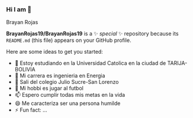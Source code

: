 ### Hi I am 👋
Brayan Rojas

**BrayanRojas19/BrayanRojas19** is a ✨ _special_ ✨ repository because its `README.md` (this file) appears on your GitHub profile.

Here are some ideas to get you started:

- 🔭 Estoy estudiando en la Universidad Catolica en la ciudad de TARIJA-BOLIVIA 
- 🌱 Mi carrera es ingenieria en Energia
- 🤔 Sali del colegio Julio Sucre-San Lorenzo
- 💬 Mi hobbi es jugar al futbol
- 📫 Espero cumplir todas mis metas en la vida 
- 😄 Me caracteriza ser una persona humilde 
- ⚡ Fun fact: ...


